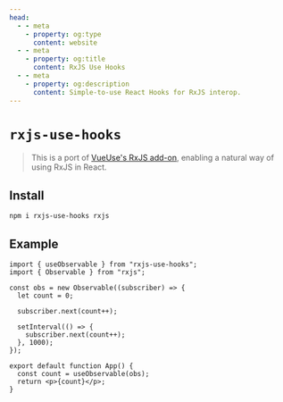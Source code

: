 ```yaml
---
head:
  - - meta
    - property: og:type
      content: website
  - - meta
    - property: og:title
      content: RxJS Use Hooks
  - - meta
    - property: og:description
      content: Simple-to-use React Hooks for RxJS interop.
---
```


# `rxjs-use-hooks`

> This is a port of [VueUse's RxJS add-on](https://vueuse.org/rxjs/README.html), enabling a natural way of using RxJS in React.

## Install

```bash
npm i rxjs-use-hooks rxjs
```

## Example

```tsx
import { useObservable } from "rxjs-use-hooks";
import { Observable } from "rxjs";

const obs = new Observable((subscriber) => {
  let count = 0;

  subscriber.next(count++);

  setInterval(() => {
    subscriber.next(count++);
  }, 1000);
});

export default function App() {
  const count = useObservable(obs);
  return <p>{count}</p>;
}
```
